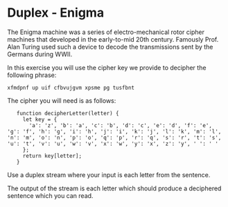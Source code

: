 # Duplex - Enigma

The Enigma machine was a series of electro-mechanical rotor cipher machines that developed in the early-to-mid 20th century. Famously Prof. Alan Turing used such a device to decode the transmissions sent by the Germans during WWII.

In this exercise you will use the cipher key we provide to decipher the following phrase:

 ```
 xfmdpnf up uif cfbvujgvm xpsme pg tusfbnt
 ```
 
 The cipher you will need is as follows:
 
 ```
    function decipherLetter(letter) {
      let key = {
        'a': 'z', 'b': 'a', 'c': 'b', 'd': 'c', 'e': 'd', 'f': 'e', 'g': 'f', 'h': 'g', 'i': 'h', 'j': 'i', 'k': 'j', 'l': 'k', 'm': 'l', 'n': 'm', 'o': 'n', 'p': 'o', 'q': 'p', 'r': 'q', 's': 'r', 't': 's', 'u': 't', 'v': 'u', 'w': 'v', 'x': 'w', 'y': 'x', 'z': 'y', ' ': ' '
      };
      return key[letter];
    }
 ```
 
 Use a duplex stream where your input is each letter from the sentence.
 
 The output of the stream is each letter which should produce a deciphered sentence which you can read.